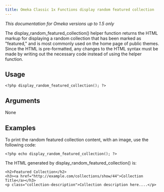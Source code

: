 ```yaml
---
title: Omeka Classic 1x Functions display random featured collection
---
```

*This documentation for Omeka versions up to 1.5 only*


The display\_random\_featured\_collection() helper function returns the HTML markup for displaying a random collection that has been marked as "featured," and is most commonly used on the home page of public themes. Since the HTML is pre-formatted, any changes to the HTML syntax must be made by writing out the necessary code instead of using the helper function. 

Usage
---------------------------------------------------

``` {.de1}
<?php display_random_featured_collection(); ?>
```

Arguments
-----------------------------------------------------------

None

Examples
---------------------------------------------------------

To print the random featured collection content, with an image, use the following code:

``` {.de1}
<?php echo display_random_featured_collection(); ?>
```

The HTML generated by display\_random\_featured\_collection() is:

``` {.de1}
<h2>Featured Collection</h2>
<h3><a href="http://example.com/collections/show/44">Collection Title</a></h3>
<p class="collection-description">Collection description here....</p>
```